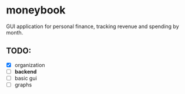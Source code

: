 # moneybook

GUI application for personal finance, tracking revenue
and spending by month.


TODO:
----
- [x] organization 
- [ ] **backend**
- [ ] basic gui
- [ ] graphs